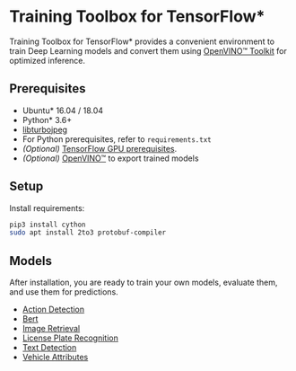 # Training Toolbox for TensorFlow*

Training Toolbox for TensorFlow\* provides a convenient environment to train
Deep Learning models and convert them using [OpenVINO™
Toolkit](https://software.intel.com/en-us/openvino-toolkit) for optimized
inference.

## Prerequisites

- Ubuntu\* 16.04 / 18.04
- Python\* 3.6+
- [libturbojpeg](https://github.com/ajkxyz/jpeg4py)
- For Python prerequisites, refer to `requirements.txt`
- *(Optional)* [TensorFlow GPU prerequisites](https://www.tensorflow.org/install/gpu).
- *(Optional)* [OpenVINO™](https://software.intel.com/en-us/openvino-toolkit)
  to export trained models

## Setup

Install requirements:
  ```bash
  pip3 install cython
  sudo apt install 2to3 protobuf-compiler
  ```

## Models

After installation, you are ready to train your own models, evaluate them, and use
them for predictions.

* [Action Detection](action_detection)
* [Bert](bert)
* [Image Retrieval](image_retrieval)
* [License Plate Recognition](lpr)
* [Text Detection](text_detection)
* [Vehicle Attributes](vehicle_attributes)
